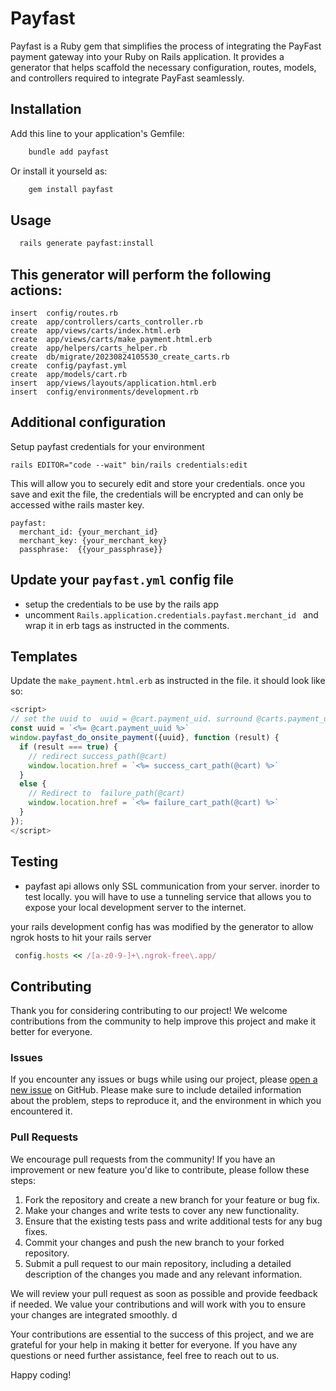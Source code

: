 # Payfast

Payfast is a Ruby gem that simplifies the process of integrating the PayFast payment gateway into your Ruby on Rails application. It provides a generator that helps scaffold the necessary configuration, routes, models, and controllers required to integrate PayFast seamlessly.

## Installation

Add this line to your application's Gemfile:

```bash
    bundle add payfast
```
Or install it yourseld as:


```bash
    gem install payfast
```

## Usage

```bash
  rails generate payfast:install
```

## This generator will perform the following actions:

    insert  config/routes.rb
    create  app/controllers/carts_controller.rb
    create  app/views/carts/index.html.erb
    create  app/views/carts/make_payment.html.erb
    create  app/helpers/carts_helper.rb
    create  db/migrate/20230824105530_create_carts.rb
    create  config/payfast.yml
    create  app/models/cart.rb
    insert  app/views/layouts/application.html.erb
    insert  config/environments/development.rb



## Additional configuration

Setup payfast credentials for your environment

    rails EDITOR="code --wait" bin/rails credentials:edit
  
  This will allow you to securely edit and store your credentials. once you save and exit the file, the credentials will be encrypted and can only be accessed withe rails master key.

    payfast: 
      merchant_id: {your_merchant_id}
      merchant_key: {your_merchant_key}
      passphrase:  {{your_passphrase}}

## Update your `payfast.yml` config file
- setup the credentials to be use by the rails app
- uncomment `Rails.application.credentials.payfast.merchant_id ` and wrap it in erb tags as instructed in the comments.


## Templates
 Update the `make_payment.html.erb` as instructed in the file. it should look like so:

```js
<script>
// set the uuid to  uuid = @cart.payment_uid. surround @carts.payment_uid with erb tags
const uuid = `<%= @cart.payment_uuid %>`
window.payfast_do_onsite_payment({uuid}, function (result) {
  if (result === true) {
    // redirect success_path(@cart)
    window.location.href = `<%= success_cart_path(@cart) %>`
  }
  else {
    // Redirect to  failure_path(@cart)
    window.location.href = `<%= failure_cart_path(@cart) %>`
  }
});
</script>
```

## Testing
- payfast api allows only SSL communication from your server. inorder to test locally. you will have to use a tunneling service that allows you to expose your local development server to the internet. 

your rails development config has was modified by the generator to allow ngrok hosts to hit your rails server

```ruby
 config.hosts << /[a-z0-9-]+\.ngrok-free\.app/
```







## Contributing

Thank you for considering contributing to our project! We welcome contributions from the community to help improve this project and make it better for everyone.

### Issues

If you encounter any issues or bugs while using our project, please [open a new issue](https://github.com/mactunechy/payfast/issues) on GitHub. Please make sure to include detailed information about the problem, steps to reproduce it, and the environment in which you encountered it.

### Pull Requests

We encourage pull requests from the community! If you have an improvement or new feature you'd like to contribute, please follow these steps:

1. Fork the repository and create a new branch for your feature or bug fix.
2. Make your changes and write tests to cover any new functionality.
3. Ensure that the existing tests pass and write additional tests for any bug fixes.
4. Commit your changes and push the new branch to your forked repository.
5. Submit a pull request to our main repository, including a detailed description of the changes you made and any relevant information.

We will review your pull request as soon as possible and provide feedback if needed. We value your contributions and will work with you to ensure your changes are integrated smoothly.
d

Your contributions are essential to the success of this project, and we are grateful for your help in making it better for everyone. If you have any questions or need further assistance, feel free to reach out to us.

Happy coding!















